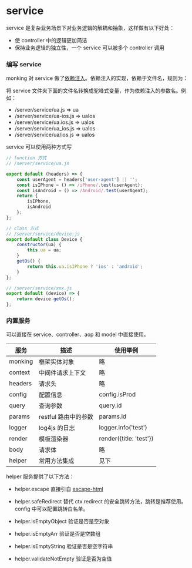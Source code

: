 # service

service 是复杂业务场景下对业务逻辑的解耦和抽象，这样做有以下好处：

* 使 controller 中的逻辑更加简洁
* 保持业务逻辑的独立性，一个 service 可以被多个 controller 调用

### 编写 service

monking 对 service 做了[依赖注入](https://github.com/ssnau/injecting)。依赖注入的实现，依赖于文件名，规则为：

将 service 文件夹下面的文件名转换成驼峰式变量，作为依赖注入的参数名。例如：

* /server/service/ua.js => ua
* /server/service/ua-ios.js => uaIos
* /server/service/ua.ios.js => uaIos
* /server/service/ua_ios.js => uaIos
* /server/service/ua/ios.js => uaIos

service 可以使用两种方式写

```js
// function 方式
// /server/service/ua.js

export default (headers) => {
    const userAgent = headers['user-agent'] || '';
    const isIPhone = () => /iPhone/.test(userAgent);
    const isAndroid = () => /Android/.test(userAgent);
    return {
        isIPhone,
        isAndroid
    };
};

// class 方式
// /server/service/device.js
export default class Device {
    constructor(ua) {
        this.ua = ua;
    }
    getOs() {
        return this.ua.isIPhone ? 'ios' : 'android';
    }
};

// /server/service/xxx.js
export default (device) => {
    return device.getOs();
};
```

### 内置服务

可以直接在 service、controller、aop 和 model 中直接使用。

服务 | 描述 | 使用举例
---- | ---- | ----
monking | 框架实体对象 | 略
context | 中间件请求上下文 | 略
headers | 请求头 | 略
config | 配置信息 | config.isProd
query | 查询参数 | query.id
params | restful 路由中的参数 | params.id
logger | log4js 的日志 | logger.info('test')
render | 模板渲染器 | render({title: 'test'})
body   | 请求体 | 略
helper | 常用方法集成 | 见下

helper 服务提供了以下方法：
* helper.escape 直接引自 [escape-html](https://github.com/component/escape-html)

* helper.safeRedirect 替代 ctx.redirect 的安全跳转方法，跳转是推荐使用。config 中可以配置跳转白名单。

* helper.isEmptyObject 验证是否是空对象

* helper.isEmptyArr 验证是否是空数组

* helper.isEmptyString 验证是否是空字符串

* helper.validateNotEmpty 验证是否为空值
